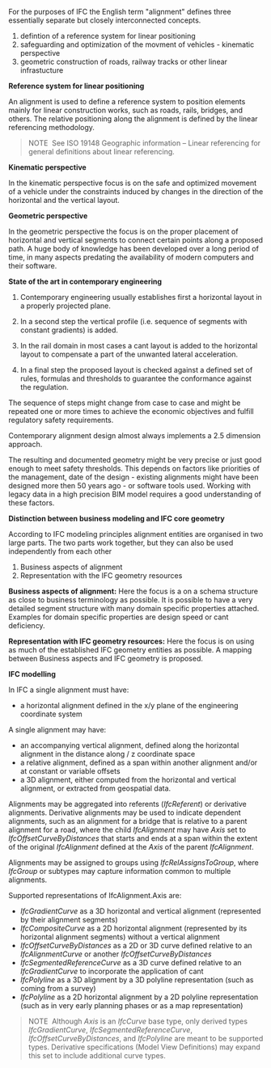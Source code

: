 For the purposes of IFC the English term "alignment" defines three essentially separate but closely interconnected concepts.

1. defintion of a reference system for linear positioning
2. safeguarding and optimization of the movment of vehicles - kinematic perspective
3. geometric construction of roads, railway tracks or other linear infrastucture

**Reference system for linear positioning**

An alignment is used to define a reference system to position elements mainly for linear construction works, such as roads, rails, bridges, and others. The relative positioning along the alignment is defined by the linear referencing methodology.  
  
> NOTE&nbsp; See ISO 19148 Geographic information &ndash; Linear referencing for general definitions about linear referencing.  


**Kinematic perspective**

In the kinematic perspective focus is on the safe and optimized movement of a vehicle under the constraints induced by changes in the direction of the horizontal and the vertical layout.


**Geometric perspective**

In the geometric perspective the focus is on the proper placement of horizontal and vertical segments to connect certain points along a proposed path. A huge body of knowledge has been developed over a long period of time, in many aspects predating the availability of modern computers and their software.



**State of the art in contemporary engineering**

1. Contemporary engineering usually establishes first a horizontal layout in a properly projected plane.

2. In a second step the vertical profile (i.e. sequence of segments with constant gradients) is added.

3. In the rail domain in most cases a cant layout is added to the horizontal layout to compensate a part of the unwanted lateral acceleration.

4. In a final step the proposed layout is checked against a defined set of rules, formulas and thresholds to guarantee the conformance against the regulation.

The sequence of steps might change from case to case and might be repeated one or more times to achieve the economic objectives and fulfill regulatory safety requirements. 


Contemporary alignment design almost always implements a 2.5 dimension approach. 

The resulting and documented geometry might be very precise or just good enough to meet safety thresholds. This depends on factors like priorities of the management, date of the design - existing alignments might have been designed more then 50 years ago - or software tools used. Working with legacy data in a high precision BIM model requires a good understanding of these factors.

**Distinction between business modeling and IFC core geometry**

According to IFC modeling principles alignment entities are organised in two large parts. The two parts work together, but they can also be used independently from each other

1. Business aspects of alignment
2. Representation with the IFC geometry resources

**Business aspects of alignment:** Here the focus is a on a schema structure as close to business terminology as possible. It is possible to have a very detailed segment structure with many domain specific properties attached. Examples for domain specific properties are design speed or cant deficiency.

**Representation with IFC geometry resources:** Here the focus is on using as much of the established IFC geometry entities as possible. A mapping between Business aspects and IFC geometry is proposed.

**IFC modelling**
  
In IFC a single alignment must have:  
  
* a horizontal alignment defined in the x/y plane of the engineering coordinate system  

A single alignment may have: 

* an accompanying vertical alignment, defined along the horizontal alignment in the distance along / z coordinate space  
* a relative alignment, defined as a span within another alignment and/or at constant or variable offsets  
* a 3D alignment, either computed from the horizontal and vertical alignment, or extracted from geospatial data.  
  
Alignments may be aggregated into referents (_IfcReferent_) or derivative alignments. Derivative alignments may be used to indicate dependent alignments, such as an alignment for a bridge that is relative to a parent alignment for a road, where the child _IfcAlignment_ may have _Axis_ set to _IfcOffsetCurveByDistances_ that starts and ends at a span within the extent of the original _IfcAlignment_ defined at the _Axis_ of the parent _IfcAlignment_.  
  
Alignments may be assigned to groups using _IfcRelAssignsToGroup_, where _IfcGroup_ or subtypes may capture information common to multiple alignments.  
  
Supported representations of <span class="self-ref">IfcAlignment</span>.Axis are:  
  
* _IfcGradientCurve_ as a 3D horizontal and vertical alignment (represented by their alignment segments)  
* _IfcCompositeCurve_ as a 2D horizontal alignment (represented by its horizontal alignment segments) without a vertical alignment  
* _IfcOffsetCurveByDistances_ as a 2D or 3D curve defined relative to an _IfcAlignmentCurve_ or another _IfcOffsetCurveByDistances_  
* _IfcSegmentedReferenceCurve_ as a 3D curve defined relative to an _IfcGradientCurve_ to incorporate the application of cant 
* _IfcPolyline_ as a 3D alignment by a 3D polyline representation (such as coming from a survey)  
* _IfcPolyline_ as a 2D horizontal alignment by a 2D polyline representation (such as in very early planning phases or as a map representation)  
  
> NOTE&nbsp; Although _Axis_ is an _IfcCurve_ base type, only derived types _IfcGradientCurve_, _IfcSegmentedReferenceCurve_, _IfcOffsetCurveByDistances_, and _IfcPolyline_ are meant to be supported types. Derivative specifications (Model View Definitions) may expand this set to include additional curve types.
